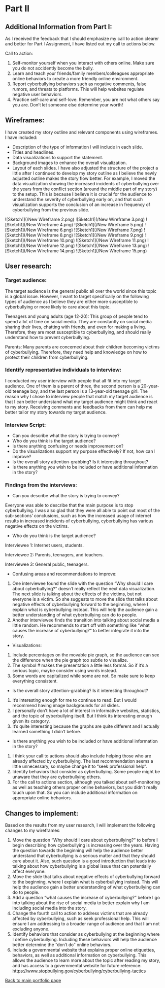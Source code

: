 # Part II

## Additional Information from Part I:
As I received the feedback that I should emphasize my call to action clearer and better for Part I Assignment, I have listed out my call to actions below.

Call to action:
1.	Self-monitor yourself when you interact with others online. Make sure you do not accidently become the bully. 
2.	Learn and teach your friends/family members/colleagues appropriate online behaviors to create a more friendly online environment.
3.	Report cyberbullying behaviors such as negative comments, false rumors, and threats to platforms. This will help websites regulate negative user behaviors.
4.	Practice self-care and self-love. Remember, you are not what others say you are. Don’t let someone else determine your worth!

## Wireframes:
I have created my story outline and relevant components using wireframes. I have included:
* Description of the type of information I will include in each slide.
* Titles and headlines.
* Data visualizations to support the statement.
* Background images to enhance the overall visualization.
* Layout of each slides. 
I have also adjusted the structure of the project a little after I continued to develop my story outline as I believe the newly adjusted outline makes the story flow better. For example, I moved the data visualization showing the increased incidents of cyberbullying over the years from the conflict section (around the middle part of my story) to the setup. This is because I believe it is crucial for the audience to understand the severity of cyberbullying early on, and that such visualization supports the conclusion of an increase in frequency of cyberbullying from the previous slide.

![Sketch1](/New Wireframe 2.png)
![Sketch1](/New Wireframe 3.png)
![Sketch1](/New Wireframe 4.png)
![Sketch1](/New Wireframe 5.png)
![Sketch1](/New Wireframe 6.png)
![Sketch1](/New Wireframe 7.png)
![Sketch1](/New Wireframe 8.png)
![Sketch1](/New Wireframe 9.png)
![Sketch1](/New Wireframe 10.png)
![Sketch1](/New Wireframe 11.png)
![Sketch1](/New Wireframe 12.png)
![Sketch1](/New Wireframe 13.png)
![Sketch1](/New Wireframe 14.png)
![Sketch1](/New Wireframe 15.png)

## User research:
### Target audience:
The target audience is the general public all over the world since this topic is a global issue. However, I want to target specifically on the following types of audience as I believe they are either more susceptible to cyberbullying or more likely to care about this topic.

Teenagers and young adults (age 12-20): This group of people tend to spend a lot of time on social media. They are constantly on social media sharing their lives, chatting with friends, and even for making a living. Therefore, they are most susceptible to cyberbullying, and should really understand how to prevent cyberbullying.

Parents: Many parents are concerned about their children becoming victims of cyberbullying. Therefore, they need help and knowledge on how to protect their children from cyberbullying. 


### Identify representative individuals to interview:
I conducted my user interview with people that all fit into my target audience. One of them is a parent of three, the second person is a 20-year-old teenage boy, and the last person is a 13-year-old teenage girl. The reason why I chose to interview people that match my target audience is that I can better understand what my target audience might think and react to my story. Receiving comments and feedbacks from them can help me better tailor my story towards my target audience.

### Interview Script:
* Can you describe what the story is trying to convey?
* Who do you think is the target audience? 
* Is there anything confusing or needs improvement on?
* Do the visualizations support my purpose effectively? If not, how can I improve?
* Is the overall story attention-grabbing? Is it interesting throughout?
* Is there anything you wish to be included or have additional information in the story?

### Findings from the interviews:
* Can you describe what the story is trying to convey?

Everyone was able to describe that the main purpose is to stop cyberbullying. I was also glad that they were all able to point out most of the sub-sections’ conclusions, such as how the increased usage of internet results in increased incidents of cyberbullying, cyberbullying has various negative effects on the victims. 

* Who do you think is the target audience? 

Interviewee 1: Internet users, students.

Interviewee 2: Parents, teenagers, and teachers. 

Interviewee 3: General public, teenagers.
* Confusing areas and recommendations to improve:
1.	One interviewee found the slide with the question “Why should I care about cyberbullying?” doesn’t really reflect the next data visualization. The next slide is talking about the effects of the victims, but not everyone is a victim. So she suggests to move the slide that talks about negative effects of cyberbullying forward to the beginning, where I explain what is cyberbullying instead. This will help the audience gain a better understanding of what cyberbullying can do to people.
2.	Another interviewee finds the transition into talking about social media a little random. He recommends to start off with something like “what causes the increase of cyberbullying?” to better integrate it into the story.

* Visualizations:
1.	Include percentages on the movable pie graph, so the audience can see the difference when the pie graph too subtle to visualize.
2.	The symbol # makes the presentation a little less formal. So if it’s a serious topic, maybe consider using words instead.
3.	Some words are capitalized while some are not. So make sure to keep everything consistent.


* Is the overall story attention-grabbing? Is it interesting throughout?
1.	It’s interesting enough for me to continue to read. But I would recommend having image backgrounds for all slides.
2.	I personally don’t have a lot of interest in informative websites, statistics, and the topic of cyberbullying itself. But I think its interesting enough given its category.
3.	It’s quite interesting because the graphs are quite different and I actually learned something I didn’t before.

* Is there anything you wish to be included or have additional information in the story?
1.	I think your call to actions should also include helping those who are already affected by cyberbullying. The last recommendation seems a little unnecessary, so maybe change it to “seek professional help”.
2.	Identify behaviors that consider as cyberbullying. Some people might be unaware that they are cyberbullying others.
3.	For the call to actions section, although you talked about self-monitoring as well as teaching others proper online behaviors, but you didn’t really touch upon that. So you can include additional information on appropriate online behaviors.

## Changes to implement:
Based on the results from my user research, I will implement the following changes to my wireframes:
1.	Move the question “Why should I care about cyberbullying?” to before I begin describing how cyberbullying is increasing over the years. Having the question towards the beginning will help the audience better understand that cyberbullying is a serious matter and that they should care about it. Also, such question is a good introduction that leads into talking about how cyberbullying is a global issue that can potentially affect everyone.
2.	Move the slide that talks about negative effects of cyberbullying forward to the beginning, where I explain what is cyberbullying instead. This will help the audience gain a better understanding of what cyberbullying can do to people.
3.	Add a question “what causes the increase of cyberbullying?” before I go into talking about the rise of social media to better explain why I am including social media into the story.
4.	Change the fourth call to action to address victims that are already affected by cyberbullying, such as seek professional help. This will ensure I am addressing to a broader range of audience and that I am not excluding anyone.
5.	Identify behaviors that consider as cyberbullying at the beginning where I define cyberbullying. Including these behaviors will help the audience better determine the “don’t do” online behaviors. 
6.	Include a governmental website that explains proper online etiquettes, behaviors, as well as additional information on cyberbullying. This allows the audience to learn more about the topic after reading my story, and has access to a governmental website for future reference.
https://www.stopbullying.gov/cyberbullying/cyberbullying-tactics



[Back to main portfolio page](/README.md)
